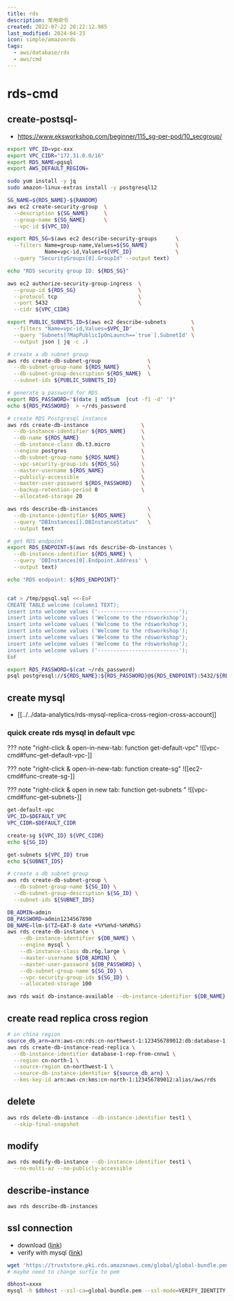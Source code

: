 ```yaml
---
title: rds
description: 常用命令
created: 2022-07-22 20:22:12.985
last_modified: 2024-04-23
icon: simple/amazonrds
tags:
  - aws/database/rds
  - aws/cmd
---
```

# rds-cmd
## create-postsql-
- https://www.eksworkshop.com/beginner/115_sg-per-pod/10_secgroup/

```sh
export VPC_ID=vpc-xxx
export VPC_CIDR="172.31.0.0/16"
export RDS_NAME=pgsql
export AWS_DEFAULT_REGION=

sudo yum install -y jq 
sudo amazon-linux-extras install -y postgresql12

SG_NAME=${RDS_NAME}-${RANDOM}
aws ec2 create-security-group  \
  --description ${SG_NAME}     \
  --group-name ${SG_NAME}      \
  --vpc-id ${VPC_ID}

export RDS_SG=$(aws ec2 describe-security-groups      \
  --filters Name=group-name,Values=${SG_NAME}         \
            Name=vpc-id,Values=${VPC_ID}              \
  --query "SecurityGroups[0].GroupId" --output text)

echo "RDS security group ID: ${RDS_SG}"

aws ec2 authorize-security-group-ingress  \
  --group-id ${RDS_SG}                    \
  --protocol tcp                          \
  --port 5432                             \
  --cidr ${VPC_CIDR}

export PUBLIC_SUBNETS_ID=$(aws ec2 describe-subnets        \
  --filters "Name=vpc-id,Values=$VPC_ID"                   \
  --query 'Subnets[?MapPublicIpOnLaunch==`true`].SubnetId' \
  --output json | jq -c .)

# create a db subnet group
aws rds create-db-subnet-group               \
  --db-subnet-group-name ${RDS_NAME}         \
  --db-subnet-group-description ${RDS_NAME}  \
  --subnet-ids ${PUBLIC_SUBNETS_ID}

# generate a password for RDS
export RDS_PASSWORD="$(date | md5sum  |cut -f1 -d' ')"
echo ${RDS_PASSWORD}  > ~/rds_password

# create RDS Postgresql instance
aws rds create-db-instance                 \
  --db-instance-identifier ${RDS_NAME}     \
  --db-name ${RDS_NAME}                    \
  --db-instance-class db.t3.micro          \
  --engine postgres                        \
  --db-subnet-group-name ${RDS_NAME}       \
  --vpc-security-group-ids ${RDS_SG}       \
  --master-username ${RDS_NAME}            \
  --publicly-accessible                    \
  --master-user-password ${RDS_PASSWORD}   \
  --backup-retention-period 0              \
  --allocated-storage 20

aws rds describe-db-instances                \
  --db-instance-identifier ${RDS_NAME}       \
  --query "DBInstances[].DBInstanceStatus"   \
  --output text

# get RDS endpoint
export RDS_ENDPOINT=$(aws rds describe-db-instances \
  --db-instance-identifier ${RDS_NAME} \
  --query 'DBInstances[0].Endpoint.Address' \
  --output text)

echo "RDS endpoint: ${RDS_ENDPOINT}"


cat > /tmp/pgsql.sql <<-EoF
CREATE TABLE welcome (column1 TEXT);
insert into welcome values ('--------------------------');
insert into welcome values ('Welcome to the rdsworkshop');
insert into welcome values ('Welcome to the rdsworkshop');
insert into welcome values ('Welcome to the rdsworkshop');
insert into welcome values ('Welcome to the rdsworkshop');
insert into welcome values ('Welcome to the rdsworkshop');
insert into welcome values ('--------------------------');
EoF

export RDS_PASSWORD=$(cat ~/rds_password)
psql postgresql://${RDS_NAME}:${RDS_PASSWORD}@${RDS_ENDPOINT}:5432/${RDS_NAME} -f /tmp/pgsql.sql


```

## create mysql
- [[../../data-analytics/rds-mysql-replica-cross-region-cross-account]]

### quick create rds mysql in default vpc

??? note "right-click & open-in-new-tab: function get-default-vpc"
    ![[vpc-cmd#func-get-default-vpc-]]

??? note "right-click & open-in-new-tab: function create-sg"
    ![[ec2-cmd#func-create-sg-]]

??? note "right-click & open in new tab: function get-subnets "
    ![[vpc-cmd#func-get-subnets-]]

```sh
get-default-vpc
VPC_ID=$DEFAULT_VPC
VPC_CIDR=$DEFAULT_CIDR

create-sg ${VPC_ID} ${VPC_CIDR}
echo ${SG_ID}

get-subnets ${VPC_ID} true
echo ${SUBNET_IDS}

# create a db subnet group
aws rds create-db-subnet-group \
  --db-subnet-group-name ${SG_ID} \
  --db-subnet-group-description ${SG_ID} \
  --subnet-ids ${SUBNET_IDS}

DB_ADMIN=admin
DB_PASSWORD=admin1234567890
DB_NAME=llm-$(TZ=EAT-8 date +%Y%m%d-%H%M%S)
aws rds create-db-instance \
    --db-instance-identifier ${DB_NAME} \
    --engine mysql \
    --db-instance-class db.r6g.large \
    --master-username ${DB_ADMIN} \
    --master-user-password ${DB_PASSWORD} \
    --db-subnet-group-name ${SG_ID} \
    --vpc-security-group-ids ${SG_ID} \
    --allocated-storage 100 

aws rds wait db-instance-available --db-instance-identifier ${DB_NAME}

```

## create read replica cross region
```sh
# in china region
source_db_arn=arn:aws-cn:rds:cn-northwest-1:123456789012:db:database-1
aws rds create-db-instance-read-replica \
  --db-instance-identifier database-1-rep-from-cnnw1 \
  --region cn-north-1 \
  --source-region cn-northwest-1 \
  --source-db-instance-identifier ${source_db_arn} \
  --kms-key-id arn:aws-cn:kms:cn-north-1:123456789012:alias/aws/rds

```

## delete 
```sh
aws rds delete-db-instance --db-instance-identifier test1 \
  --skip-final-snapshot
```

## modify
```sh
aws rds modify-db-instance --db-instance-identifier test1 \
  --no-multi-az --no-publicly-accessible
```

## describe-instance

```sh
aws rds describe-db-instances
```

## ssl connection 

- download ([link](https://docs.aws.amazon.com/AmazonRDS/latest/UserGuide/UsingWithRDS.SSL.html))
- verify with mysql ([link](https://docs.aws.amazon.com/AmazonRDS/latest/UserGuide/mysql-ssl-connections.html#USER_ConnectToInstanceSSL.CLI))
```sh
wget 'https://truststore.pki.rds.amazonaws.com/global/global-bundle.pem'
# maybe need to change surfix to pem

dbhost=xxxx
mysql -h $dbhost --ssl-ca=global-bundle.pem --ssl-mode=VERIFY_IDENTITY -P 3306 -u admin -p

```





